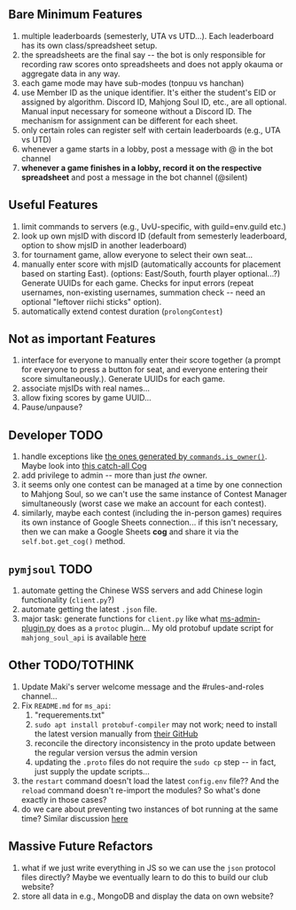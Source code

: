 ## Bare Minimum Features
1. multiple leaderboards (semesterly, UTA vs UTD...). Each leaderboard has its own class/spreadsheet setup.
1. the spreadsheets are the final say -- the bot is only responsible for recording raw scores onto spreadsheets and does not apply okauma or aggregate data in any way.
1. each game mode may have sub-modes (tonpuu vs hanchan)
1. use Member ID as the unique identifier. It's either the student's EID or assigned by algorithm. Discord ID, Mahjong Soul ID, etc., are all optional. Manual input necessary for someone without a Discord ID. The mechanism for assignment can be different for each sheet.
1. only certain roles can register self with certain leaderboards (e.g., UTA vs UTD)
1. whenever a game starts in a lobby, post a message with @ in the bot channel
1. **whenever a game finishes in a lobby, record it on the respective spreadsheet** and post a message in the bot channel (@silent)


## Useful Features
1. limit commands to servers (e.g., UvU-specific, with guild=env.guild etc.)
1. look up own mjsID with discord ID (default from semesterly leaderboard, option to show mjsID in another leaderboard)
1. for tournament game, allow everyone to select their own seat...
1. manually enter score with mjsID (automatically accounts for placement based on starting East). (options: East/South, fourth player optional...?) Generate UUIDs for each game. Checks for input errors (repeat usernames, non-existing usernames, summation check -- need an optional "leftover riichi sticks" option).
1. automatically extend contest duration (`prolongContest`)

## Not as important Features
1. interface for everyone to manually enter their score together (a prompt for everyone to press a button for seat, and everyone entering their score simultaneously.). Generate UUIDs for each game.
1. associate mjsIDs with real names...
1. allow fixing scores by game UUID...
1. Pause/unpause?

## Developer TODO
1. handle exceptions like [the ones generated by `commands.is_owner()`](https://discordpy.readthedocs.io/en/stable/ext/commands/api.html#discord.discord.ext.commands.on_command_error). Maybe look into [this catch-all Cog](https://gist.github.com/EvieePy/7822af90858ef65012ea500bcecf1612)
1. add privilege to admin -- more than just *the* owner.
1. it seems only one contest can be managed at a time by one connection to Mahjong Soul, so we can't use the same instance of Contest Manager simultaneously (worst case we make an account for each contest).
1. similarly, maybe each contest (including the in-person games) requires its own instance of Google Sheets connection... if this isn't necessary, then we can make a Google Sheets **cog** and share it via the `self.bot.get_cog()` method.

## `pymjsoul` TODO
1. automate getting the Chinese WSS servers and add Chinese login functionality (`client.py`?)
1. automate getting the latest `.json` file.
1. major task: generate functions for `client.py` like what [ms-admin-plugin.py](https://github.com/MahjongRepository/mahjong_soul_api/blob/master/ms_tournament/ms-admin-plugin.py) does as a `protoc` plugin... My old protobuf update script for `mahjong_soul_api` is available [here](https://github.com/peter1357908/Ronhorn/blob/578bbe39ba90bd7ecde4d6997e1337e53eab1aa6/modules/mahjongsoul/protocol/update_proto_liqi_admin.sh)

## Other TODO/TOTHINK
1. Update Maki's server welcome message and the #rules-and-roles channel...
1. Fix `README.md` for `ms_api`:
    1. "requerements.txt"
    1. `sudo apt install protobuf-compiler` may not work; need to install the latest version manually from [their GitHub](https://github.com/protocolbuffers/protobuf/releases)
    1. reconcile the directory inconsistency in the proto update between the regular version versus the admin version
    1. updating the `.proto` files do not require the `sudo cp` step -- in fact, just supply the update scripts...
1. the `restart` command doesn't load the latest `config.env` file?? And the `reload` command doesn't re-import the modules? So what's done exactly in those cases?
1. do we care about preventing two instances of bot running at the same time? Similar discussion [here](https://github.com/serenity-rs/serenity/issues/1054)

## Massive Future Refactors
1. what if we just write everything in JS so we can use the `json` protocol files directly? Maybe we eventually learn to do this to build our club website?
1. store all data in e.g., MongoDB and display the data on own website?

